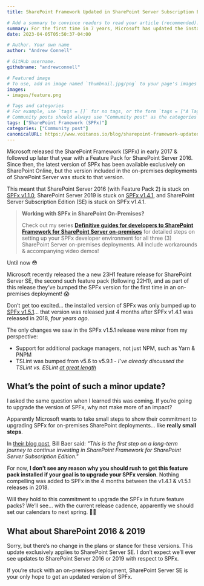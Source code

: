 ```yaml
---
title: SharePoint Framework Updated in SharePoint Server Subscription Edition

# Add a summary to convince readers to read your article (recommended). It will display on the homepage.
summary: For the first time in 7 years, Microsoft has updated the installed version of the SharePoint Framework in an on-premises SharePoint Server deployment!
date: 2023-04-05T05:50:37-04:00

# Author. Your own name
author: "Andrew Connell"

# GitHub username.
githubname: "andrewconnell"

# Featured image
# To use, add an image named `thumbnail.jpg/png` to your page's images folder. Make sure to replace the placeholder image
images:
- images/feature.png

# Tags and categories
# For example, use `tags = []` for no tags, or the form `tags = ["A Tag", "Another Tag"]` for one or more tags.
# Community posts should always use "Community post" as the categories
tags: ["SharePoint Framework (SPFx)"]
categories: ["Community post"]
canonicalURL: https://www.voitanos.io/blog/sharepoint-framework-updated-in-sharepoint-server-subscription-edition
---
```

Microsoft released the SharePoint Framework (SPFx) in early 2017 & followed up later that year with a Feature Pack for SharePoint Server 2016. Since then, the latest version of SPFx has been available exclusively on SharePoint Online, but the version included in the on-premises deployments of SharePoint Server was stuck to that version.

This meant that SharePoint Server 2016 (with Feature Pack 2) is stuck on [SPFx v1.1.0](https://learn.microsoft.com/sharepoint/dev/spfx/release-1.1?MT.wc_id=M365-MVP-21083), SharePoint Server 2019 is stuck on [SPFx v1.4.1](https://learn.microsoft.com/sharepoint/dev/spfx/release-1.4.1?MT.wc_id=M365-MVP-21083), and SharePoint Server Subscription Edition (SE) is stuck on SPFx v1.4.1.

> **Working with SPFx in SharePoint On-Premises?**
>
> Check out my series **[Definitive guides for developers to SharePoint Framework for SharePoint Server on-premises](https://www.voitanos.io/series/definitive-guide-sharepoint-framework-sharepoint-server?dst=pnpblog&utm_medium=website&utm_source=pnpblog&utm_campaign=blog&utm_content=SharePoint+Framework+Updated+in+SharePoint+Server+Subscription+Edition)** for detailed steps on setting up your SPFx developer environment for all three (3) SharePoint Server on-premises deployments. All include workarounds & accompanying video demos!

Until now 😳

Microsoft recently released the a new 23H1 feature release for SharePoint Server SE, the second such feature pack (following 22H1), and as part of this release they’ve bumped the SPFx version for the first time in an on-premises deployment! 😱

Don’t get too excited… the installed version of SPFx was only bumped up to [SPFx v1.5.1](https://learn.microsoft.com/sharepoint/dev/spfx/release-1.5.1?MT.wc_id=M365-MVP-21083)… that version was released just 4 months after SPFx v1.4.1 was released in 2018, *four years ago*.

The only changes we saw in the SPFx v1.5.1 release were minor from my perspective:

- Support for additional package managers, not just NPM, such as Yarn & PNPM
- TSLint was bumped from v5.6 to v5.9.1 - *I’ve already discussed the TSLint vs. ESLint [at great length](https://www.voitanos.io/search?q=tslint+eslint&dst=pnpblog&utm_medium=website&utm_source=pnpblog&utm_campaign=blog&utm_content=SharePoint+Framework+Updated+in+SharePoint+Server+Subscription+Edition)*

## What’s the point of such a minor update?

I asked the same question when I learned this was coming. If you’re going to upgrade the version of SPFx, why not make more of an impact?

Apparently Microsoft wants to take small steps to show their commitment to upgrading SPFx for on-premises SharePoint deployments… like **really small steps**.

In [their blog post](https://techcommunity.microsoft.com/t5/microsoft-sharepoint-blog/what-s-new-for-sharepoint-server-subscription-edition-march-2023/ba-p/3768752?MT.wc_id=M365-MVP-21083), Bill Baer said: *"This is the first step on a long-term journey to continue investing in SharePoint Framework for SharePoint Server Subscription Edition."*

For now, **I don’t see any reason why you should rush to get this feature pack installed if your goal is to upgrade your SPFx version**. Nothing compelling was added to SPFx in the 4 months between the v1.4.1 & v1.5.1 releases in 2018.

Will they hold to this commitment to upgrade the SPFx in future feature packs? We’ll see… with the current release cadence, apparently we should set our calendars to next spring. 🤷‍♂️

## What about SharePoint 2016 & 2019

Sorry, but there’s no change in the plans or stance for these versions. This update exclusively applies to SharePoint Server SE. I don’t expect we’ll ever see updates to SharePoint Server 2016 or 2019 with respect to SPFx.

If you’re stuck with an on-premises deployment, SharePoint Server SE is your only hope to get an updated version of SPFx.
